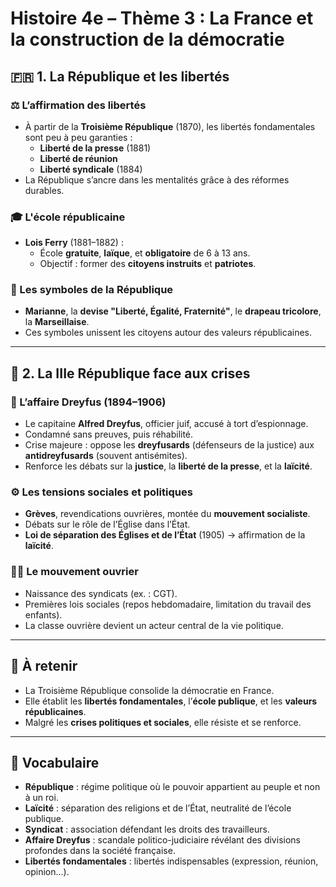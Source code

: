 # Histoire 4e – Thème 3 : La France et la construction de la démocratie

## 🇫🇷 1. La République et les libertés

### ⚖️ L’affirmation des libertés
- À partir de la **Troisième République** (1870), les libertés fondamentales sont peu à peu garanties :
    - **Liberté de la presse** (1881)
    - **Liberté de réunion**
    - **Liberté syndicale** (1884)
- La République s’ancre dans les mentalités grâce à des réformes durables.

### 🎓 L'école républicaine
- **Lois Ferry** (1881–1882) :
    - École **gratuite**, **laïque**, et **obligatoire** de 6 à 13 ans.
    - Objectif : former des **citoyens instruits** et **patriotes**.

### 🧭 Les symboles de la République
- **Marianne**, la **devise "Liberté, Égalité, Fraternité"**, le **drapeau tricolore**, la **Marseillaise**.
- Ces symboles unissent les citoyens autour des valeurs républicaines.

---

## 🧨 2. La IIIe République face aux crises

### 🎯 L’affaire Dreyfus (1894–1906)
- Le capitaine **Alfred Dreyfus**, officier juif, accusé à tort d’espionnage.
- Condamné sans preuves, puis réhabilité.
- Crise majeure : oppose les **dreyfusards** (défenseurs de la justice) aux **antidreyfusards** (souvent antisémites).
- Renforce les débats sur la **justice**, la **liberté de la presse**, et la **laïcité**.

### ⚙️ Les tensions sociales et politiques
- **Grèves**, revendications ouvrières, montée du **mouvement socialiste**.
- Débats sur le rôle de l’Église dans l’État.
- **Loi de séparation des Églises et de l’État** (1905) → affirmation de la **laïcité**.

### 🧑‍🏭 Le mouvement ouvrier
- Naissance des syndicats (ex. : CGT).
- Premières lois sociales (repos hebdomadaire, limitation du travail des enfants).
- La classe ouvrière devient un acteur central de la vie politique.

---

## 📝 À retenir
- La Troisième République consolide la démocratie en France.
- Elle établit les **libertés fondamentales**, l’**école publique**, et les **valeurs républicaines**.
- Malgré les **crises politiques et sociales**, elle résiste et se renforce.

---

## 📌 Vocabulaire
- **République** : régime politique où le pouvoir appartient au peuple et non à un roi.
- **Laïcité** : séparation des religions et de l’État, neutralité de l’école publique.
- **Syndicat** : association défendant les droits des travailleurs.
- **Affaire Dreyfus** : scandale politico-judiciaire révélant des divisions profondes dans la société française.
- **Libertés fondamentales** : libertés indispensables (expression, réunion, opinion…).

